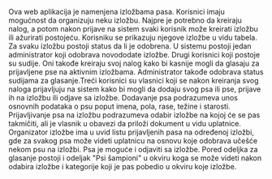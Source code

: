 Ova web aplikacija je namenjena izložbama pasa. Korisnici imaju mogućnost da organizuju neku izložbu. Najpre je potrebno da kreiraju nalog, a potom nakon prijave na sistem svaki korisnik može kreirati izložbu ili ažurirati postojeću. Korisniku se prikazuju njegove izložbe u vidu tabela. Za svaku izložbu postoji status da li je odobrena. U sistemu postoji jedan administrator koji odobrava novododate izložbe. Drugi korisnici koji postoje su sudije. Oni takođe kreiraju svoj nalog kako bi kasnije mogli da glasaju za prijavljene pse na aktivnim izložbama. Administrator takođe odobrava status sudijama za glasanje.Treći korisnici su vlasnici koji se nakon kreiranja svog naloga prijavljuju na sistem kako bi mogli da dodaju svog psa ili pse, prijave ih na izložbu ili odjave sa izložbe. Dodavanje psa podrazumeva unos osnovnih podataka o psu poput imena, pola, rase, težine i starosti. Prijavljivanje psa na izložbu podrazumeva odabir izložbe na kojoj će se pas takmičiti, ali je vlasnik u obavezi da priloži dokument u vidu uplatnice. Organizator izložbe ima u uvid listu prijavljenih pasa na određenoj izložbi, gde za svakog psa može videti uplatnicu na osnovu koje odobrava učešće nekom psu na izložbi. Psa je moguće i odjaviti sa izložbe. Pored odeljka za glasanje postoji i odeljak "Psi šampioni" u okviru koga se može videti nakon odabira izložbe i kategorije koji je pas pobedio u okviru koje izložbe. 
